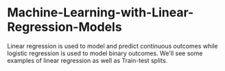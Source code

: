 # Machine-Learning-with-Linear-Regression-Models
Linear regression is used to model and predict continuous outcomes while logistic regression is used to model binary outcomes. We'll see some examples of linear regression as well as Train-test splits.
